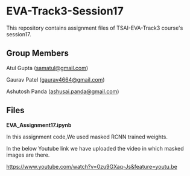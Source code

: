 # EVA-Track3-Session17
This repository contains assignment files of TSAI-EVA-Track3 course's session17.


## Group Members

Atul Gupta (samatul@gmail.com)

Gaurav Patel (gaurav4664@gmail.com)

Ashutosh Panda (ashusai.panda@gmail.com)


## Files

**EVA_Assignment17.ipynb**

In this assignment code,We used masked RCNN trained weights.

In the below Youtube link we have uploaded the video in which masked images are there.

https://www.youtube.com/watch?v=0zu9GXaq-Js&feature=youtu.be

